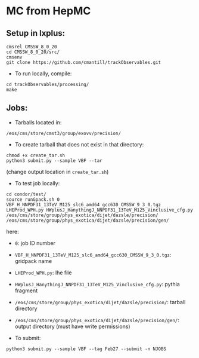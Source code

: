 # MC from HepMC

## Setup in lxplus:
```
cmsrel CMSSW_8_0_20
cd CMSSW_8_0_20/src/
cmsenv
git clone https://github.com/cmantill/trackObservables.git
```

- To run locally, compile:
```
cd trackObservables/processing/
make
```

## Jobs:
- Tarballs located in:
```
/eos/cms/store/cmst3/group/exovv/precision/
```

- To create tarball that does not exist in that directory:
```
chmod +x create_tar.sh
python3 submit.py --sample VBF --tar
```
(change output location in `create_tar.sh`)

- To test job locally:
```
cd condor/test/
source runGpack.sh 0 VBF_H_NNPDF31_13TeV_M125_slc6_amd64_gcc630_CMSSW_9_3_0.tgz LHEProd_WPH.py HWplusJ_HanythingJ_NNPDF31_13TeV_M125_Vinclusive_cfg.py /eos/cms/store/group/phys_exotica/dijet/dazsle/precision/ /eos/cms/store/group/phys_exotica/dijet/dazsle/precision/gen/
```
here:
- `0`: job ID number
- `VBF_H_NNPDF31_13TeV_M125_slc6_amd64_gcc630_CMSSW_9_3_0.tgz`: gridpack name
- `LHEProd_WPH.py`: lhe file
- `HWplusJ_HanythingJ_NNPDF31_13TeV_M125_Vinclusive_cfg.py`: pythia fragment
- `/eos/cms/store/group/phys_exotica/dijet/dazsle/precision/`: tarball directory
- `/eos/cms/store/group/phys_exotica/dijet/dazsle/precision/gen/`: output directory (must have write permissions)

- To submit:
```
python3 submit.py --sample VBF --tag Feb27 --submit -n NJOBS 
```
